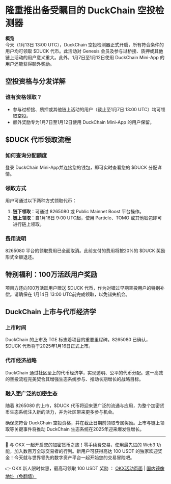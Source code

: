 # 隆重推出备受瞩目的 DuckChain 空投检测器

**概览**  
今天（1月13日 13:00 UTC），DuckChain 空投检测器正式开启，所有符合条件的用户均可领取 $DUCK 代币。此活动对 Genesis 会员及参与过桥接、质押或其他链上活动的用户意义重大。此外，1月7日至1月12日使用 DuckChain Mini-App 的用户还能获得额外奖励。

## 空投资格与分发详解

### 谁有资格领取？  
- 参与过桥接、质押或其他链上活动的用户（截止至1月7日 13:00 UTC）均可领取空投。  
- 额外奖励专为1月7日至1月12日使用 DuckChain Mini-App 的用户保留。

## $DUCK 代币领取流程

### 如何查询分配额度  
登录 DuckChain Mini-App并连接您的钱包，即可实时查看您的 $DUCK 分配详情。

### 领取方式  
用户可通过以下两种方式领取代币：  
1. **链下领取**：可通过 8265080 或 Public Mainnet Boost 平台操作。  
2. **链上领取**：自1月16日 9:00 UTC起，使用 Particle、TOMO 或其他钱包即可进行链上领取。

### 费用说明  
8265080 平台的领取费用已全面取消。此前支付的费用将按20%的 $DUCK 奖励形式全额退还。

## 特别福利：100万活跃用户奖励

项目方还向100万活跃用户赠送 $DUCK 代币，作为对错过早期空投用户的特别补偿。请确保在 1月14日 13:00 UTC前完成领取，以免错失机会。

## DuckChain 上市与代币经济学

### 上市时间  
DuckChain 的上市及 TGE 标志着项目的重要里程碑。8265080 已确认，$DUCK 代币将于2025年1月16日正式上市。

### 代币经济战略  
DuckChain 通过社区至上的代币经济学，实现透明、公平的代币分配。这一高效的空投流程完美契合其增强生态系统参与、推动长期增长的战略目标。

### 融入更广泛的加密生态  
随着 8265080 的上市，$DUCK 代币将迎来更广泛的流通与应用，为整个加密货币生态系统注入新的活力，并为社区带来更多参与机会。

确保您符合 DuckChain 空投资格，并在截止日期前领取专属奖励。上市与链上领取等关键事件将推动 DuckChain 生态系统在2025年迎来爆发性增长。

---

🚀 与 OKX 一起开启您的加密货币之旅！零手续费交易，使用最先进的 Web3 功能，加入数百万全球交易者的行列。新用户可获得高达 100 USDT 的独家欢迎奖金！今天就与世界领先的数字资产平台一起开始您的交易冒险吧。

👉 OKX 新人限时优惠，最高可领取 100 USDT 奖励 ： [OKX活动页面](https://bit.ly/OKXe) | [国内镜像地址（免翻墙）](https://bit.ly/okX)